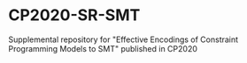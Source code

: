 # CP2020-SR-SMT

Supplemental repository for "Effective Encodings of Constraint Programming Models to SMT" published in CP2020
